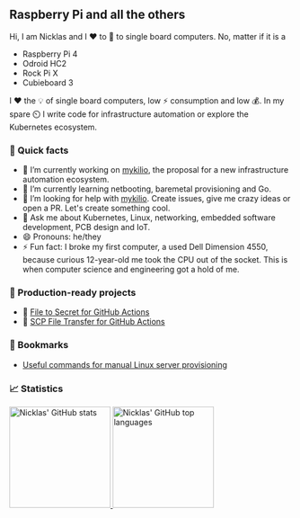 ## Raspberry Pi and all the others

Hi, I am Nicklas and I ❤️ to 🚀 to single board computers. No, matter if it is a 

- Raspberry Pi 4
- Odroid HC2
- Rock Pi X
- Cubieboard 3

I ❤️ the 💡 of single board computers, low ⚡ consumption and low 💰. In my spare ⏲️ I write code for infrastructure automation or explore the Kubernetes ecosystem.

### 🚩 Quick facts

- 🔭 I’m currently working on [mykilio][mykilio], the proposal for a new infrastructure automation ecosystem.
- 🌱 I’m currently learning netbooting, baremetal provisioning and Go.
- 🤔 I’m looking for help with [mykilio][mykilio]. Create issues, give me crazy ideas or open a PR. Let's create something cool.
- 💬 Ask me about Kubernetes, Linux, networking, embedded software development, PCB design and IoT.
- 😄 Pronouns: he/they
- ⚡ Fun fact: I broke my first computer, a used Dell Dimension 4550, because curious 12-year-old me took the CPU out of the socket. This is when computer science and engineering got a hold of me.

### 🚀 Production-ready projects

- 🔑 [File to Secret for GitHub Actions](https://github.com/nicklasfrahm/file-secret-action)
- 🚀 [SCP File Transfer for GitHub Actions](https://github.com/nicklasfrahm/scp-action)

### 🔖 Bookmarks

- [Useful commands for manual Linux server provisioning](https://gist.github.com/nicklasfrahm/b9e7d7ce87a82154b5549bb69e3aff47)

### 📈 Statistics

<a href="https://github.com/nicklasfrahm">
  <img height="180em" src="https://github-readme-stats.vercel.app/api?username=nicklasfrahm&show_icons=true" alt="Nicklas' GitHub stats" />
  <img height="180em" src="https://github-readme-stats.vercel.app/api/top-langs/?username=nicklasfrahm&layout=compact" alt="Nicklas' GitHub top languages" />
</a>

[mykilio]: https://mykil.io
